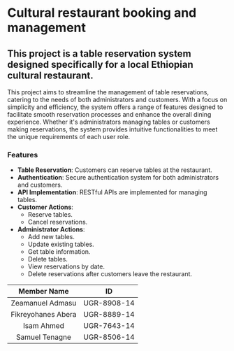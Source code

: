 # Cultural restaurant booking and management

## This project is a table reservation system designed specifically for a local Ethiopian cultural restaurant.

This project aims to streamline the management of table reservations, catering to the needs of both administrators and customers. With a focus on simplicity and efficiency, the system offers a range of features designed to facilitate smooth reservation processes and enhance the overall dining experience. Whether it's administrators managing tables or customers making reservations, the system provides intuitive functionalities to meet the unique requirements of each user role.

### Features
- **Table Reservation**: Customers can reserve tables at the restaurant.
- **Authentication**: Secure authentication system for both administrators and customers.
- **API Implementation**: RESTful APIs are implemented for managing tables.
- **Customer Actions**:
  - Reserve tables.
  - Cancel reservations.
- **Administrator Actions**:
  - Add new tables.
  - Update existing tables.
  - Get table information.
  - Delete tables.
  - View reservations by date.
  - Delete reservations after customers leave the restaurant.

|Member Name| ID|
|:--------------:|:------------:|
|Zeamanuel Admasu| UGR-8908-14|
|Fikreyohanes Abera| UGR-8889-14|
|Isam Ahmed| UGR-7643-14|
|Samuel Tenagne| UGR-8506-14|
